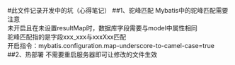 #此文件记录开发中的坑（心得笔记）
##1、驼峰匹配
Mybatis中的驼峰匹配需要注意 <br>
未开启且在未设置resultMap时，数据库字段需要与model中属性相同 <br>
驼峰匹配指的是字段xxx_xxx与xxxXxx匹配 <br>
开启指令：mybatis.configuration.map-underscore-to-camel-case=true
##2、热部署
不需要重启服务器即可让修改的文件生效 <br>